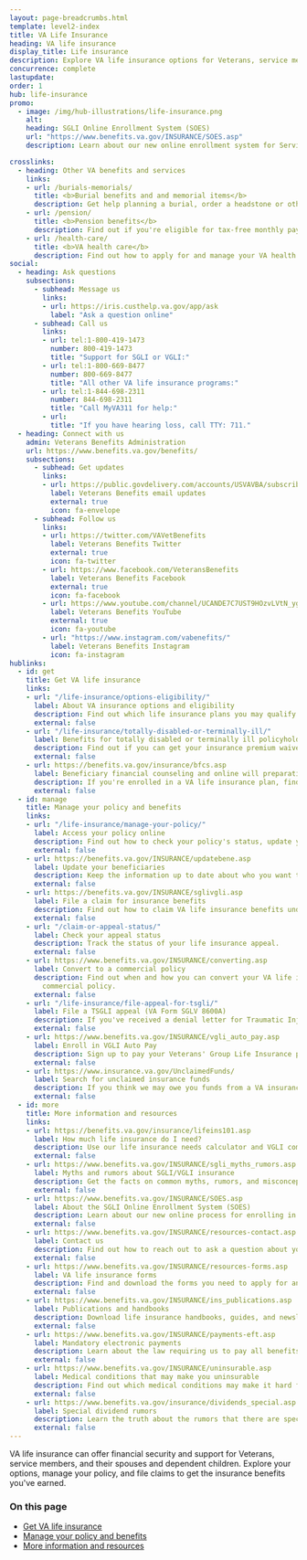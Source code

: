 ```yaml
---
layout: page-breadcrumbs.html
template: level2-index
title: VA Life Insurance
heading: VA life insurance
display_title: Life insurance
description: Explore VA life insurance options for Veterans, service members, and families. Manage your Veterans life insurance policy online, file claims for benefits, and access helpful resources.
concurrence: complete
lastupdate:
order: 1
hub: life-insurance
promo:
  - image: /img/hub-illustrations/life-insurance.png
    alt:
    heading: SGLI Online Enrollment System (SOES)
    url: "https://www.benefits.va.gov/INSURANCE/SOES.asp"
    description: Learn about our new online enrollment system for Servicemembers' Group Life Insurance.

crosslinks:
  - heading: Other VA benefits and services
    links:
    - url: /burials-memorials/
      title: <b>Burial benefits and and memorial items</b>
      description: Get help planning a burial, order a headstone or other memorial item, and apply for survivor and dependent benefits.
    - url: /pension/
      title: <b>Pension benefits</b>
      description: Find out if you're eligible for tax-free monthly payments as a wartime Veteran or surviving spouse or child.
    - url: /health-care/
      title: <b>VA health care</b>
      description: Find out how to apply for and manage your VA health care benefits.
social:
  - heading: Ask questions
    subsections:
      - subhead: Message us
        links:
        - url: https://iris.custhelp.va.gov/app/ask
          label: "Ask a question online"
      - subhead: Call us
        links:
        - url: tel:1-800-419-1473
          number: 800-419-1473
          title: "Support for SGLI or VGLI:"
        - url: tel:1-800-669-8477
          number: 800-669-8477
          title: "All other VA life insurance programs:"
        - url: tel:1-844-698-2311
          number: 844-698-2311
          title: "Call MyVA311 for help:"
        - url:
          title: "If you have hearing loss, call TTY: 711."
  - heading: Connect with us
    admin: Veterans Benefits Administration
    url: https://www.benefits.va.gov/benefits/
    subsections:
      - subhead: Get updates
        links:
        - url: https://public.govdelivery.com/accounts/USVAVBA/subscriber/new
          label: Veterans Benefits email updates
          external: true
          icon: fa-envelope
      - subhead: Follow us
        links:
        - url: https://twitter.com/VAVetBenefits
          label: Veterans Benefits Twitter
          external: true
          icon: fa-twitter
        - url: https://www.facebook.com/VeteransBenefits
          label: Veterans Benefits Facebook
          external: true
          icon: fa-facebook
        - url: https://www.youtube.com/channel/UCANDE7C7UST9HOzvLVtN_yg
          label: Veterans Benefits YouTube
          external: true
          icon: fa-youtube
        - url: "https://www.instagram.com/vabenefits/"
          label: Veterans Benefits Instagram
          icon: fa-instagram
hublinks:
  - id: get
    title: Get VA life insurance
    links:
    - url: "/life-insurance/options-eligibility/"
      label: About VA insurance options and eligibility
      description: Find out which life insurance plans you may qualify for—and the benefits you’ll receive with each plan.
      external: false
    - url: "/life-insurance/totally-disabled-or-terminally-ill/"
      label: Benefits for totally disabled or terminally ill policyholders
      description: Find out if you can get your insurance premium waived or receive your benefits early in certain situations.
      external: false
    - url: https://benefits.va.gov/insurance/bfcs.asp
      label: Beneficiary financial counseling and online will preparation
      description: If you're enrolled in a VA life insurance plan, find out if you can get free financial planning and online will preparation services.
      external: false
  - id: manage
    title: Manage your policy and benefits
    links:
    - url: "/life-insurance/manage-your-policy/"
      label: Access your policy online
      description: Find out how to check your policy's status, update your information, or pay your premium online.
      external: false
    - url: https://benefits.va.gov/INSURANCE/updatebene.asp
      label: Update your beneficiaries
      description: Keep the information up to date about who you want to receive your insurance proceeds. This will make it easier for your family members to file a claim in their time of need.
      external: false
    - url: https://benefits.va.gov/INSURANCE/sglivgli.asp
      label: File a claim for insurance benefits
      description: Find out how to claim VA life insurance benefits under your policy.
      external: false
    - url: "/claim-or-appeal-status/"
      label: Check your appeal status
      description: Track the status of your life insurance appeal.
      external: false
    - url: https://www.benefits.va.gov/INSURANCE/converting.asp
      label: Convert to a commercial policy
      description: Find out when and how you can convert your VA life insurance to a
        commercial policy.
      external: false
    - url: "/life-insurance/file-appeal-for-tsgli/"
      label: File a TSGLI appeal (VA Form SGLV 8600A)
      description: If you've received a denial letter for Traumatic Injury Protection Life Insurance benefits that instructs you to use this form, file your appeal by the date provided in your letter.
      external: false
    - url: https://www.benefits.va.gov/INSURANCE/vgli_auto_pay.asp
      label: Enroll in VGLI Auto Pay
      description: Sign up to pay your Veterans' Group Life Insurance premium automatically from your bank account.
      external: false
    - url: https://www.insurance.va.gov/UnclaimedFunds/
      label: Search for unclaimed insurance funds
      description: If you think we may owe you funds from a VA insurance policy, search our unclaimed funds records by the qualifying Veteran's name.
      external: false
  - id: more
    title: More information and resources
    links:
    - url: https://benefits.va.gov/insurance/lifeins101.asp
      label: How much life insurance do I need?
      description: Use our life insurance needs calculator and VGLI comparison questionnaire to help decide how much life insurance you need.
      external: false
    - url: https://www.benefits.va.gov/INSURANCE/sgli_myths_rumors.asp
      label: Myths and rumors about SGLI/VGLI insurance
      description: Get the facts on common myths, rumors, and misconceptions about SGLI and VGLI insurance.
      external: false
    - url: https://www.benefits.va.gov/INSURANCE/SOES.asp
      label: About the SGLI Online Enrollment System (SOES)
      description: Learn about our new online process for enrolling in Servicemembers' Group Life Insurance.
      external: false
    - url: https://www.benefits.va.gov/INSURANCE/resources-contact.asp
      label: Contact us
      description: Find out how to reach out to ask a question about your policy or file a claim for benefits.
      external: false
    - url: https://www.benefits.va.gov/INSURANCE/resources-forms.asp
      label: VA life insurance forms
      description: Find and download the forms you need to apply for and manage your life insurance benefits.
      external: false
    - url: https://www.benefits.va.gov/INSURANCE/ins_publications.asp
      label: Publications and handbooks
      description: Download life insurance handbooks, guides, and newsletters.
      external: false
    - url: https://www.benefits.va.gov/INSURANCE/payments-eft.asp
      label: Mandatory electronic payments
      description: Learn about the law requiring us to pay all benefits by electronic funds transfer.
      external: false
    - url: https://www.benefits.va.gov/INSURANCE/uninsurable.asp
      label: Medical conditions that may make you uninsurable
      description: Find out which medical conditions may make it hard for you to get private life insurance after you separate from service, and what to do to make sure you have coverage.
      external: false
    - url: https://www.benefits.va.gov/insurance/dividends_special.asp
      label: Special dividend rumors
      description: Learn the truth about the rumors that there are special dividends for Veterans who don't have an active government life insurance policy.
      external: false
---
```

<p class="va-introtext">
VA life insurance can offer financial security and support for Veterans, service members, and their spouses and dependent children. Explore your options, manage your policy, and file claims to get the insurance benefits you've earned.</p>

<h3>On this page</h3>

<ul>
  <li><a href="#get">Get VA life insurance</a></li>
  <li><a href="#manage">Manage your policy and benefits</a></li>
  <li><a href="#more">More information and resources</a></li>
</ul>
